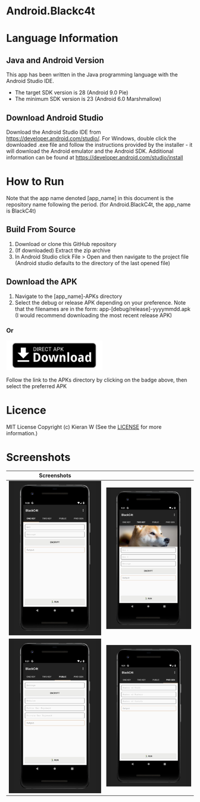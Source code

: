 # Android.Blackc4t

# Language Information 

## Java and Android Version
This app has been written in the Java programming language with the Android Studio IDE.
- The target SDK version is 28 (Android 9.0 Pie)
- The minimum SDK version is 23 (Android 6.0 Marshmallow)

## Download Android Studio
Download the Android Studio IDE from https://developer.android.com/studio/. For Windows, double click the downloaded .exe file and follow the instructions provided by the installer - it will download the Android emulator and the Android SDK. Additional information can be found at https://developer.android.com/studio/install

# How to Run
Note that the app name denoted [app_name] in this document is the repository name following the period. (for Android.BlackC4t, the app_name is BlackC4t)

## Build From Source
1. Download or clone this GitHub repository
2. (If downloaded) Extract the zip archive
3. In Android Studio click File > Open and then navigate to the project file (Android studio defaults to the directory of the last opened file)

<!--
## Get it on Google Play 
1. Open the Google Play app
2. Search for [app_name] 
### Or
[<img src="readme-assets/google-play-download.png"
      alt="Get it on Google Play"   height="80">](https://play.google.com/store/apps/)

Follow the link to the listing on Google Play by clicking on the badge above, then download/ install
-->

<!--
## Available at Amazon Appstore 
1. Open the Amazon Appstore (can be downloaded from https://www.amazon.co.uk/androidapp)
2. Search for [app_name] 
### Or
[<img src="readme-assets/amazon-appstore-download.png"
      alt="Available at Amazon Appstore"   height="80">](http://www.amazon.com/gp/mas/dl/android?p=[package_name]&ref=mas_pm_[app_name])

Follow the link to the listing on the Amazon Appstore by clicking on the badge above, then download/ install
-->

## Download the APK 
1. Navigate to the [app_name]-APKs directory
2. Select the debug or release APK depending on your preference. Note that the filenames are in the form: app-[debug/release]-yyyymmdd.apk (I would recommend downloading the most recent release APK)
### Or
[<img src="readme-assets/direct-apk-download.png"
      alt="Direct apk download"   height="80">](/BlackC4t-APKs)

Follow the link to the APKs directory by clicking on the badge above, then select the preferred APK

<!--
## Get it on APKPure
1. Go to https://m.apkpure.com or open the APKPure app
2. Search for [app_name] or com.fredhappyface.[app_name]
### Or
[<img src="readme-assets/apkpure-download.png"
      alt="Get it on APKPure"   height="80">](https://apkpure.com/[app_name]/[package_name])

Follow the link to the listing on apkpure.com by clicking on the badge above, then download/ install
-->

<!--
## Get it on APKMirror
1. Go to https://www.apkmirror.com
2. Search for [app_name] 
### Or
[<img src="readme-assets/apkmirror-download.png"
      alt="Get it on APKMirror"   height="80">](https://www.apkmirror.com/)

Follow the link to the listing on apkmirror.com by clicking on the badge above, then download/ install
-->

# Licence 
MIT License
Copyright (c) Kieran W
(See the [LICENSE](/LICENSE.md) for more information.)


# Screenshots
|Screenshots| |
|:-:|:-:|
| <img src="readme-assets/screenshot-1.PNG" alt="Screenshot 1" width="300"> | <img src="readme-assets/screenshot-2.PNG" alt="Screenshot 2" width="300"> |
| <img src="readme-assets/screenshot-3.PNG" alt="Screenshot 3" width="300"> | <img src="readme-assets/screenshot-4.PNG" alt="Screenshot 4" width="300"> |
